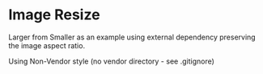 # Image Resize 

Larger from Smaller as an example using external dependency preserving the image aspect ratio.

Using Non-Vendor style (no vendor directory - see .gitignore)